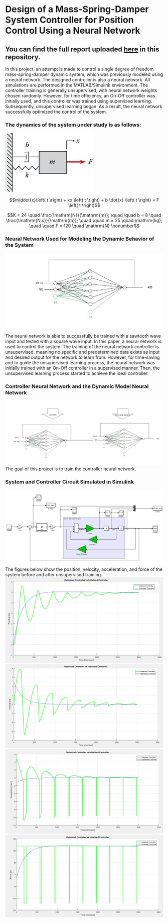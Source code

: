 # Design of a Mass-Spring-Damper System Controller for Position Control Using a Neural Network
## You can find the full report uploaded [here](https://github.com/hamidnakhaei/mass-spring-damper_position_controller_using_neural_network/blob/6d8843d162bebce3ba022722fee219e588ff55a4/Control_NN_Report.pdf) in this repository.
In this project, an attempt is made to control a single degree of freedom mass-spring-damper dynamic system, which was previously modeled using a neural network. The designed controller is also a neural network. All simulations are performed in the MATLAB/Simulink environment. The controller training is generally unsupervised, with neural network weights chosen randomly. However, for time efficiency, an On-Off controller was initially used, and this controller was trained using supervised learning. Subsequently, unsupervised learning began. As a result, the neural network successfully optimized the control of the system.
 ### The dynamics of the system under study is as follows:
 
![](https://github.com/hamidnakhaei/mass-spring-damper_position_controller_using_neural_network/blob/a8c9542fa4a62e3d81b1b7934f9f5b694d73ec43/Fig/1.png)

 $$m\ddot{x}\left( t \right) + kx \left( t \right) + b \dot{x} \left( t \right) = F \left( t \right)$$

$$K = 24 \quad \frac{\mathrm{N}}{\mathrm{m}}; \quad \quad b = 8 \quad \frac{\mathrm{N.s}}{\mathrm{m}}; \quad \quad m = 25 \quad \mathrm{kg}; \quad \quad F = 120 \quad \mathrm{N} \nonumber$$

###  Neural Network Used for Modeling the Dynamic Behavior of the System
![](https://github.com/hamidnakhaei/mass-spring-damper_position_controller_using_neural_network/blob/a8c9542fa4a62e3d81b1b7934f9f5b694d73ec43/Fig/3.png)

The neural network is able to successfully be trained with a sawtooth wave input and tested with a square wave input. In this paper, a neural network is used to control the system. The training of the neural network controller is unsupervised, meaning no specific and predetermined data exists as input and desired output for the network to learn from. However, for time-saving and to guide the unsupervised learning process, the neural network was initially trained with an On-Off controller in a supervised manner. Then, the unsupervised learning process started to achieve the ideal controller.

### Controller Neural Network and the Dynamic Model Neural Network
![](https://github.com/hamidnakhaei/mass-spring-damper_position_controller_using_neural_network/blob/a8c9542fa4a62e3d81b1b7934f9f5b694d73ec43/Fig/4.png)
The goal of this project is to train the controller neural network.
###  System and Controller Circuit Simulated in Simulink
![](https://github.com/hamidnakhaei/mass-spring-damper_position_controller_using_neural_network/blob/a8c9542fa4a62e3d81b1b7934f9f5b694d73ec43/Fig/6.png)
The figures below show the position, velocity, acceleration, and force of the system before and after unsupervised training.
![](https://github.com/hamidnakhaei/mass-spring-damper_position_controller_using_neural_network/blob/a8c9542fa4a62e3d81b1b7934f9f5b694d73ec43/Fig/29.png)
![](https://github.com/hamidnakhaei/mass-spring-damper_position_controller_using_neural_network/blob/a8c9542fa4a62e3d81b1b7934f9f5b694d73ec43/Fig/30.png)
![](https://github.com/hamidnakhaei/mass-spring-damper_position_controller_using_neural_network/blob/a8c9542fa4a62e3d81b1b7934f9f5b694d73ec43/Fig/31.png)
![](https://github.com/hamidnakhaei/mass-spring-damper_position_controller_using_neural_network/blob/a8c9542fa4a62e3d81b1b7934f9f5b694d73ec43/Fig/32.png)
